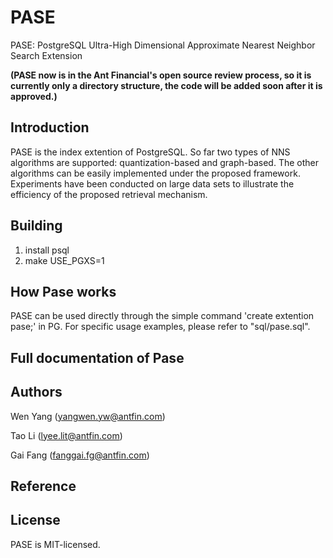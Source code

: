 # PASE

PASE: PostgreSQL Ultra-High Dimensional Approximate Nearest Neighbor Search Extension

**(PASE now is in the Ant Financial's open source review process, so it is currently only a directory structure, the code will be added soon after it is approved.)**


## Introduction
PASE is the index extention  of PostgreSQL. So far two types of NNS algorithms are supported: quantization-based and graph-based. The other algorithms can be easily implemented under the proposed framework. Experiments have been conducted on large data sets to illustrate the efficiency of the proposed retrieval mechanism.

## Building

1. install psql
2. make USE_PGXS=1

## How Pase works

PASE can be used directly through the simple command 'create extention pase;' in PG. For specific usage examples, please refer to "sql/pase.sql".


## Full documentation of Pase

## Authors
Wen Yang (yangwen.yw@antfin.com)

Tao Li (lyee.lit@antfin.com)

Gai Fang (fanggai.fg@antfin.com)

## Reference

## License
PASE is MIT-licensed.
